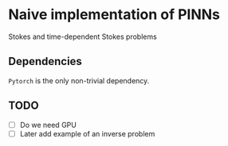# Naive implementation of PINNs

Stokes and time-dependent Stokes problems

## Dependencies
`Pytorch` is the only non-trivial dependency.

## TODO
- [ ] Do we need GPU
- [ ] Later add example of an inverse problem
